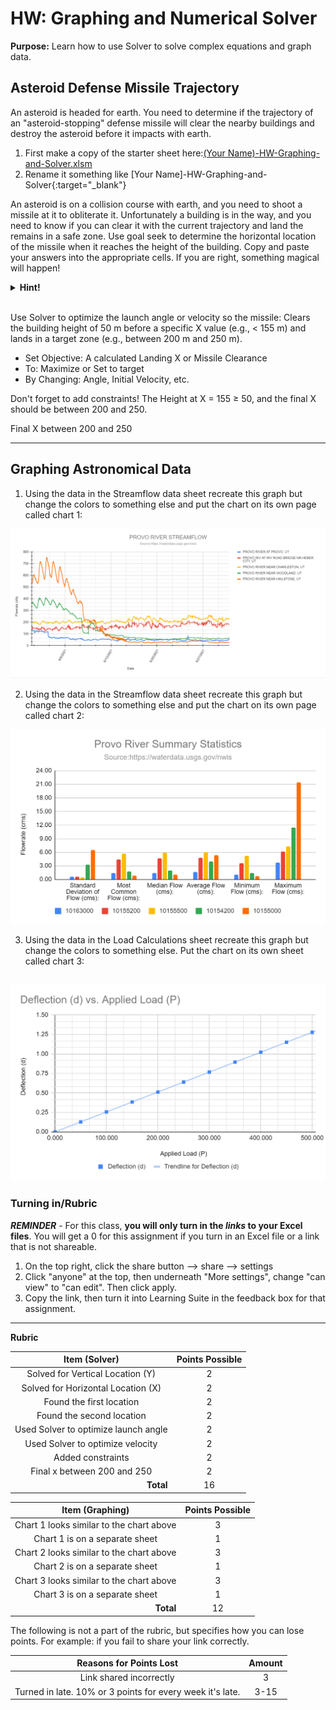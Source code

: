 # HW: Graphing and Numerical Solver

**Purpose:** Learn how to use Solver to solve complex equations and graph data.

## Asteroid Defense Missile Trajectory
An asteroid is headed for earth. You need to determine if the trajectory of an "asteroid-stopping" defense missile will clear the nearby buildings and destroy the asteroid before it impacts with earth.

1. First make a copy of the starter sheet here:[(Your Name)-HW-Graphing-and-Solver.xlsm](%28Your%20Name%29-HW-Graphing-and-Solver.xlsm)
2. Rename it something like [Your Name]-HW-Graphing-and-Solver{:target="_blank"}


An asteroid is on a collision course with earth, and you need to shoot a missile at it to obliterate it. 
Unfortunately a building is in the way, and you need to know if you can clear it with the current trajectory and 
land the remains in a safe zone. Use goal seek to determine the horizontal location of the missile when it reaches the height of the building. Copy and paste your answers into the appropriate cells. If you are right, something magical will happen!

<details>
<summary><b>Hint!</b></summary>
  
Type the equation into K21 dependent on K22 (X). Run a Goal seek on K21 to equal 50 by changing the (X) value. Approach the Y value from both sides (You will need to initially set your (x) value to a low number and then a high number).
</details>
<br>

Use Solver to optimize the launch angle or velocity so the missile: Clears the building height of 50 m before a 
specific X value (e.g., < 155 m) and lands in a target zone (e.g., between 200 m and 250 m).

- Set Objective: A calculated Landing X or Missile Clearance
- To: Maximize or Set to target
- By Changing: Angle, Initial Velocity, etc.

Don't forget to add constraints! The Height at X = 155 ≥ 50, and the final X should be between 200 and 250.

Final X between 200 and 250
 

---
## Graphing Astronomical Data

1. Using the data in the Streamflow data sheet recreate this graph but change the colors to something else and put the chart on its own page called chart 1:

![img_2.png](graphing_images/img_2.png)

2. Using the data in the Streamflow data sheet recreate this graph but change the colors to something else and put the chart on its own page called chart 2:

![img_3.png](graphing_images/img_3.png)

3. Using the data in the Load Calculations sheet recreate this graph but change the colors to something else. Put the chart on its own sheet called chart 3:

![img_4.png](graphing_images/img_4.png)
---
### Turning in/Rubric

**_REMINDER_** - For this class, **you will only turn in the _links_ to your Excel files**. You will get a 0 for this assignment if you turn in an Excel file or a link that is not shareable. 

1. On the top right, click the share button --> share --> settings
2. Click "anyone" at the top, then underneath "More settings", change "can view" to "can edit". Then click apply. 
3. Copy the link, then turn it into Learning Suite in the feedback box for that assignment.

---

**Rubric**

|                 Item (Solver)                  | Points Possible |
|:----------------------------------------------:|:---------------:|
|        Solved for Vertical Location (Y)        |        2        |
|       Solved for Horizontal Location (X)       |        2        |
|            Found the first location            |        2        |
|           Found the second location            |        2        |
|      Used Solver to optimize launch angle      |        2        |
|        Used Solver to optimize velocity        |        2        |
|               Added constraints                |        2        |
|          Final x between 200 and 250           |        2        |
| <div style="text-align: right">**Total**</div> |       16        |

|                Item (Graphing)                 | Points Possible |
|:----------------------------------------------:|:---------------:|
|    Chart 1 looks similar to the chart above    |        3        |
|         Chart 1 is on a separate sheet         |        1        |
|    Chart 2 looks similar to the chart above    |        3        |
|         Chart 2 is on a separate sheet         |        1        |
|    Chart 3 looks similar to the chart above    |        3        |
|         Chart 3 is on a separate sheet         |        1        |
| <div style="text-align: right">**Total**</div> |       12        |

The following is not a part of the rubric, but specifies how you can lose points. For example: if you fail to share your link correctly.

|                      **Reasons for Points Lost**                      | **Amount** |  
|:---------------------------------------------------------------------:|:----------:|
|                        Link shared incorrectly                        |     3      |
|       Turned in late. 10% or 3 points for every week it's late.       |    3-15    |
